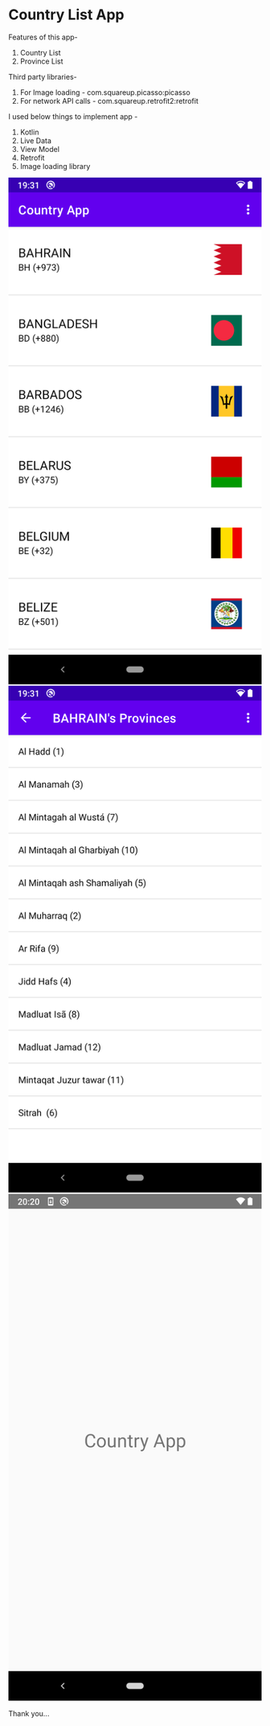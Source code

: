 # Country List App



Features of this app-

1. Country List
2. Province List




 Third party libraries-

1. For Image loading - com.squareup.picasso:picasso
2. For network API calls - com.squareup.retrofit2:retrofit




I used below things to implement app -
1. Kotlin
2. Live Data
3. View Model
4. Retrofit
5. Image loading library





<img src="/screenshots/1.png" alt="CountryList" style="max-width:100%;">
<img src="/screenshots/2.png" alt="ProvinceList" style="max-width:100%;">
<img src="/screenshots/3.png" alt="Splash" style="max-width:100%;">



Thank you...